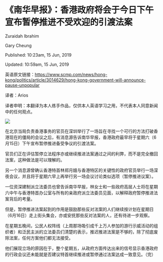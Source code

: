 《南华早报》：香港政府将会于今日下午宣布暂停推进不受欢迎的引渡法案
=

Zuraidah Ibrahim  

Gary Cheung  

Published: 10:23am, 15 Jun, 2019

Updated: 10:59am, 15 Jun, 2019

英语原文链接：https://www.scmp.com/news/hong-kong/politics/article/3014629/hong-kong-government-will-announce-pause-unpopular

译者：Arios

译者申明：本翻译为本人练手作品，仅供本人英语学习之用，不代表本人同意新闻中的任何观点。

![](https://github.com/Arioseins/English-Study/blob/master/pic/%E9%A6%99%E6%B8%AF%E8%BF%94%E9%80%81%E4%B8%AD/40e7105c-8f14-11e9-b2aa-5ba392ab87ab_image_hires_105957.jpg)

在北京当局负责香港事务的官员在深圳举行了一场旨在寻找一个可行的方法打破香港现在的僵局的会议之后，有消息源告诉南华早报，香港政府最早将于星期六（6月15日）下午宣布暂停推进备受争议的引渡法案。

官员们正在评估暂停立法程序亦或继续推进法案通过之间的利弊，而不是完全撤回法案，这种做法是可以理解的。

另一个消息源曾确认香港特首林郑月娥与香港特区的关键性的政府官员举行一场深夜会议，并且将于星期六早上再举行另一场会议讨论类似选项（暂停推进议案）。

一位资深建制派立法委员也曾告诉南华早报，林女士和一些政府高层人士将在星期六中午与香港特首办公室与所有的亲政府派立法委员见面，以解释政府暂停推进法案背后的考量。

但是，暂停推进法案起到的作用是鼓励那些反对法案的人们继续按计划在星期日（6月16日）走上街头集会，亦或安抚那些反对法案的人，还有待进一步观察。

在星期五晚间，公民人权阵线（上周那场吸引成千上万人参加的游行示威活动的组织者）和泛民主派的立法委员们清楚的表示，推迟推进法案是不够的，除了彻底废除法案，任何方案他们都无法接受。

他们展现立场的原因在于，整个星期五，从政府方面传达出来的信号显示香港政府的行政会议还未能就是否建议特首继续推进或暂停通过法案达成一致意见。（完）
